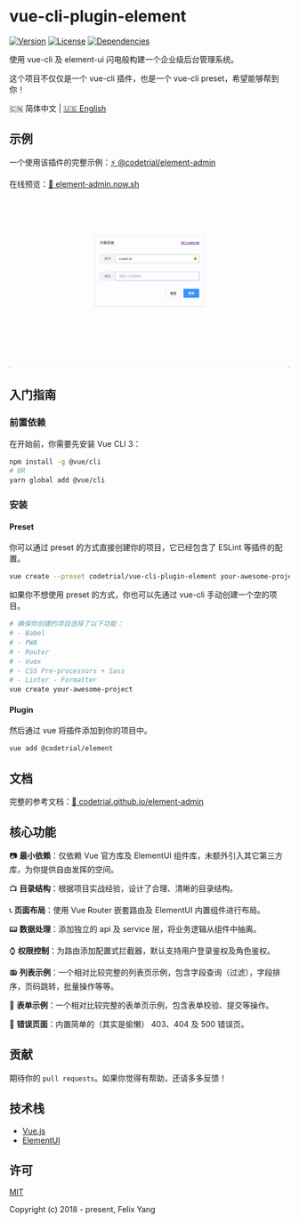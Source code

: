 # vue-cli-plugin-element

[![Version](https://img.shields.io/npm/v/@codetrial/vue-cli-plugin-element.svg)](https://www.npmjs.com/package/@codetrial/vue-cli-plugin-element)
[![License](https://img.shields.io/npm/l/@codetrial/vue-cli-plugin-element.svg)](https://www.npmjs.com/package/@codetrial/vue-cli-plugin-element)
[![Dependencies](https://img.shields.io/david/codetrial/vue-cli-plugin-element.svg)](https://www.npmjs.com/package/@codetrial/vue-cli-plugin-element)

使用 vue-cli 及 element-ui 闪电般构建一个企业级后台管理系统。

这个项目不仅仅是一个 vue-cli 插件，也是一个 vue-cli preset，希望能够帮到你！

:cn: 简体中文 | [:us: English](README.md)

## 示例

一个使用该插件的完整示例：[:zap: @codetrial/element-admin](https://github.com/codetrial/element-admin)

在线预览：[:telescope: element-admin.now.sh](https://element-admin.now.sh)

![Screen Capture](.github/demo.gif)

## 入门指南

### 前置依赖

在开始前，你需要先安装 Vue CLI 3：

```bash
npm install -g @vue/cli
# OR
yarn global add @vue/cli
```

### 安装

#### Preset

你可以通过 preset 的方式直接创建你的项目，它已经包含了 ESLint 等插件的配置。

```bash
vue create --preset codetrial/vue-cli-plugin-element your-awesome-project
```

如果你不想使用 preset 的方式，你也可以先通过 vue-cli 手动创建一个空的项目。

```bash
# 确保你创建的项目选择了以下功能：
# - Babel
# - PWA
# - Router
# - Vuex
# - CSS Pre-processors + Sass
# - Linter - Formatter
vue create your-awesome-project
```

#### Plugin

然后通过 vue 将插件添加到你的项目中。

```bash
vue add @codetrial/element
```

## 文档

完整的参考文档：[:book: codetrial.github.io/element-admin](https://codetrial.github.io/element-admin)

## 核心功能

:camera: **最小依赖**：仅依赖 Vue 官方库及 ElementUI 组件库，未额外引入其它第三方库，为你提供自由发挥的空间。

:tv: **目录结构**：根据项目实战经验，设计了合理、清晰的目录结构。

:telephone_receiver: **页面布局**：使用 Vue Router 嵌套路由及 ElementUI 内置组件进行布局。

:pager: **数据处理**：添加独立的 api 及 service 层，将业务逻辑从组件中抽离。

:watch: **权限控制**：为路由添加配置式拦截器，默认支持用户登录鉴权及角色鉴权。

:radio: **列表示例**：一个相对比较完整的列表页示例，包含字段查询（过滤），字段排序，页码跳转，批量操作等等。

:mag_right: **表单示例**：一个相对比较完整的表单页示例，包含表单校验、提交等操作。

:ghost: **错误页面**：内置简单的（其实是偷懒） 403、404 及 500 错误页。

## 贡献

期待你的 `pull requests`。如果你觉得有帮助，还请多多反馈！

## 技术栈

- [Vue.js](https://github.com/vuejs/vue)
- [ElementUI](https://github.com/ElemeFE/element)

## 许可

[MIT](http://opensource.org/licenses/MIT)

Copyright (c) 2018 - present, Felix Yang
